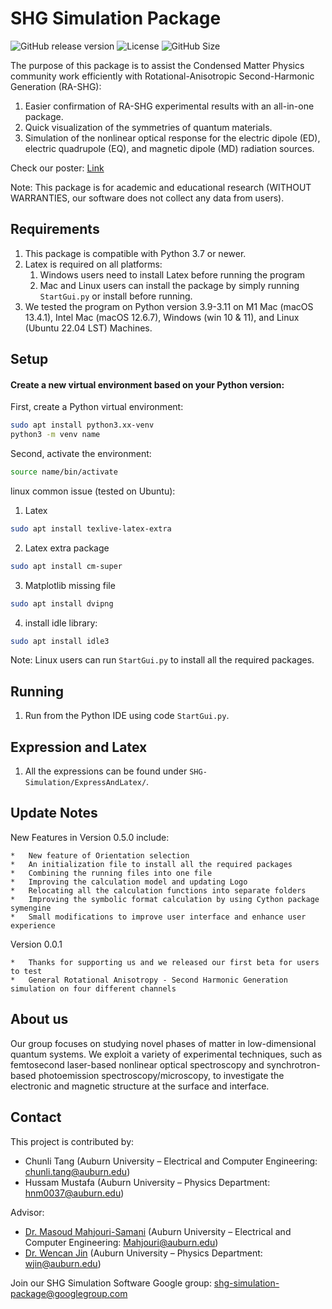 # SHG Simulation Package
![GitHub release version](https://img.shields.io/github/v/release/CharlieGPA40/SHG-Simulation-Package?color=%2350C878&include_prereleases)
![License](https://img.shields.io/github/license/CharlieGPA40/SHG-Simulation-Package)
![GitHub Size](https://img.shields.io/github/repo-size/CharlieGPA40/SHG-Simulation-Package)

The purpose of this package is to assist the Condensed Matter Physics community work efficiently with Rotational-Anisotropic Second-Harmonic Generation (RA-SHG):
1. Easier confirmation of RA-SHG experimental results with an all-in-one package.
2. Quick visualization of the symmetries of quantum materials.
3. Simulation of the nonlinear optical response for the electric dipole (ED), electric quadrupole (EQ), and magnetic dipole (MD) radiation sources.

Check our poster: [Link](https://jinlab.auburn.edu/research/software/)
	
Note: This package is for academic and educational research (WITHOUT WARRANTIES, our software does not collect any data from users).

## Requirements
1. This package is compatible with Python 3.7 or newer. 
2. Latex is required on all platforms:
   1. Windows users need to install Latex before running the program
   2. Mac and Linux users can install the package by simply running `StartGui.py` or install before running.
2. We tested the program on Python version 3.9-3.11 on M1 Mac (macOS 13.4.1), Intel Mac (macOS 12.6.7), Windows (win 10 & 11), and Linux (Ubuntu 22.04 LST) Machines.

## Setup
#### Create a new virtual environment based on your Python version:
First, create a Python virtual environment:
```bash
sudo apt install python3.xx-venv
python3 -m venv name
```
Second, activate the environment:
```bash
source name/bin/activate
```

linux common issue (tested on Ubuntu):
1. Latex
```bash
sudo apt install texlive-latex-extra
```
2. Latex extra package
```bash
sudo apt install cm-super
```
3. Matplotlib missing file
```bash
sudo apt install dvipng
```
4. install idle library:
```bash
sudo apt install idle3
```
Note: Linux users can run `StartGui.py` to install all the required packages.
## Running
1. Run from the Python IDE using code `StartGui.py`.

## Expression and Latex
1. All the expressions can be found under `SHG-Simulation/ExpressAndLatex/`.

## Update Notes
New Features in Version 0.5.0 include:

    *   New feature of Orientation selection
    *   An initialization file to install all the required packages 
    *   Combining the running files into one file
    *   Improving the calculation model and updating Logo
    *   Relocating all the calculation functions into separate folders
    *   Improving the symbolic format calculation by using Cython package symengine
    *   Small modifications to improve user interface and enhance user experience

Version 0.0.1

    *   Thanks for supporting us and we released our first beta for users to test
    *   General Rotational Anisotropy - Second Harmonic Generation simulation on four different channels

    
## About us
Our group focuses on studying novel phases of matter in low-dimensional quantum systems. We exploit a variety of experimental techniques, such as femtosecond laser-based nonlinear optical spectroscopy and synchrotron-based photoemission spectroscopy/microscopy, to investigate the electronic and magnetic structure at the surface and interface.

## Contact
This project is contributed by:
* Chunli Tang (Auburn University – Electrical and Computer Engineering: chunli.tang@auburn.edu)
* Hussam Mustafa (Auburn University – Physics Department: hnm0037@auburn.edu)

Advisor:
* [Dr. Masoud Mahjouri-Samani](http://wp.auburn.edu/Mahjouri/) (Auburn University – Electrical and Computer Engineering: Mahjouri@auburn.edu)
* [Dr. Wencan Jin](http://wp.auburn.edu/JinLab/) (Auburn University – Physics Department: wjin@auburn.edu)

Join our SHG Simulation Software Google group: shg-simulation-package@googlegroup.com
